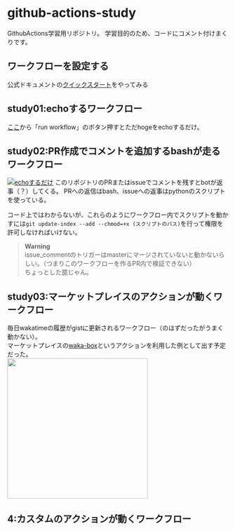 # github-actions-study
GithubActions学習用リポジトリ。
学習目的のため、コードにコメント付けまくりです。



## ワークフローを設定する
公式ドキュメントの[クイックスタート](https://docs.github.com/ja/actions/learn-github-actions/understanding-github-actions)をやってみる


## study01:echoするワークフロー
[ここ](https://github.com/izumiikezaki/github-actions-study/actions/workflows/study01.yml)から「run workflow」のボタン押すとただhogeをechoするだけ。

## study02:PR作成でコメントを追加するbashが走るワークフロー
[![echoするだけ](https://github.com/izumiikezaki/github-actions-study/actions/workflows/study01.yml/badge.svg)](https://github.com/izumiikezaki/github-actions-study/actions/workflows/study01.yml)
このリポジトリのPRまたはissueでコメントを残すとbotが返事（？）してくる。
PRへの返信はbash、issueへの返事はpythonのスクリプトを使っている。


コード上ではわからないが、これらのようにワークフロー内でスクリプトを動かすには`git update-index --add --chmod=+x (スクリプトのパス)`を行って権限を許可しなければいけない。
 

> **Warning**  
> issue_commentのトリガーはmasterにマージされていないと動かないらしい。（つまりこのワークフローを作るPR内で検証できない）  
> ちょっとした罠じゃん。

## study03:マーケットプレイスのアクションが動くワークフロー
毎日wakatimeの履歴がgistに更新されるワークフロー（のはずだったがうまく動かない）。  
マーケットプレイスの[waka-box](https://github.com/marketplace/actions/waka-box)というアクションを利用した例として出す予定だった。<br/>
<img src="https://user-images.githubusercontent.com/39111330/172936254-f0114021-0aff-4285-af67-ba3631ff7656.png" width="320px">

## 4:カスタムのアクションが動くワークフロー
